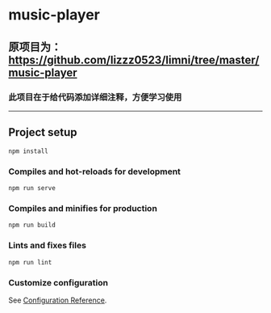 # music-player
## 原项目为：https://github.com/lizzz0523/limni/tree/master/music-player
### 此项目在于给代码添加详细注释，方便学习使用
-----------------------


## Project setup
```
npm install
```

### Compiles and hot-reloads for development
```
npm run serve
```

### Compiles and minifies for production
```
npm run build
```

### Lints and fixes files
```
npm run lint
```

### Customize configuration
See [Configuration Reference](https://cli.vuejs.org/config/).
